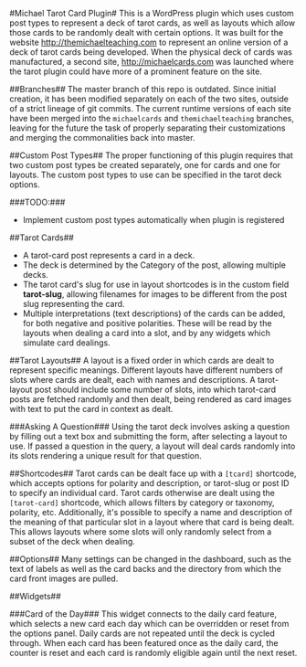 #Michael Tarot Card Plugin#
This is a WordPress plugin which uses custom post types to represent a deck of tarot cards, as well as layouts which allow those cards to be randomly dealt with certain options. It was built for the website http://themichaelteaching.com to represent an online version of a deck of tarot cards being developed. When the physical deck of cards was manufactured, a second site, http://michaelcards.com was launched where the tarot plugin could have more of a prominent feature on the site. 

##Branches##
The master branch of this repo is outdated. Since initial creation, it has been modified separately on each of the two sites, outside of a strict lineage of git commits. The current runtime versions of each site have been merged into the `michaelcards` and `themichaelteaching` branches, leaving for the future the task of properly separating their customizations and merging the commonalities back into master.

##Custom Post Types##
The proper functioning of this plugin requires that two custom post types be created separately, one for cards and one for layouts. The custom post types to use can be specified in the tarot deck options.

###TODO:###
 - Implement custom post types automatically when plugin is registered

##Tarot Cards##
 - A tarot-card post represents a card in a deck.
 - The deck is determined by the Category of the post, allowing multiple decks.
 - The tarot card's slug for use in layout shortcodes is in the custom field __tarot-slug__, allowing filenames for images to be different from the post slug representing the card.
 - Multiple interpretations (text descriptions) of the cards can be added, for both negative and positive polarities. These will be read by the layouts when dealing a card into a slot, and by any widgets which simulate card dealings. 

##Tarot Layouts##
A layout is a fixed order in which cards are dealt to represent specific meanings. Different layouts have different numbers of slots where cards are dealt, each with names and descriptions. A tarot-layout post should include some number of slots, into which tarot-card posts are fetched randomly and then dealt, being rendered as card images with text to put the card in context as dealt.

###Asking A Question###
Using the tarot deck involves asking a question by filling out a text box and submitting the form, after selecting a layout to use. If passed a question in the query, a layout will deal cards randomly into its slots rendering a unique result for that question.

##Shortcodes##
Tarot cards can be dealt face up with a `[tcard]` shortcode, which accepts options for polarity and description, or tarot-slug or post ID to specify an individual card. Tarot cards otherwise are dealt using the `[tarot-card]` shortcode, which allows filters by category or taxonomy, polarity, etc. Additionally, it's possible to specify a name and description of the meaning of that particular slot in a layout where that card is being dealt. This allows layouts where some slots will only randomly select from a subset of the deck when dealing.

##Options##
Many settings can be changed in the dashboard, such as the text of labels as well as the card backs and the directory from which the card front images are pulled.

##Widgets##

###Card of the Day###
This widget connects to the daily card feature, which selects a new card each day which can be overridden or reset from the options panel. Daily cards are not repeated until the deck is cycled through. When each card has been featured once as the daily card, the counter is reset and each card is randomly eligible again until the next reset.
